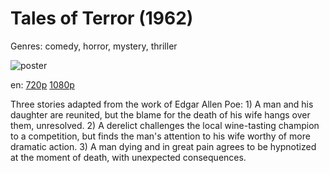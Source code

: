 # Tales of Terror (1962)

Genres: comedy, horror, mystery, thriller

![poster](http://image.tmdb.org/t/p/w500/bckNqHEsUX2Q7XyogXNyjL0RDfQ.jpg)

en:
  [720p](magnet:?xt=urn:btih:0d8e7921bebaaa4b41eb771d3816c5de1ed7a3e6&dn=Tales+of+Terror+%281962%29+720p+BrRip+x264+-+YIFY&tr=udp%3A%2F%2Ftracker.openbittorrent.com%3A80%2Fannounce&tr=udp%3A%2F%2Fglotorrents.pw%3A6969%2Fannounce&tr=udp%3A%2F%2Ftracker.openbittorrent.com%3A80%2Fannounce&tr=udp%3A%2F%2Ftracker.opentrackr.org%3A1337%2Fannounce&tr=udp%3A%2F%2Fzer0day.to%3A1337%2Fannounce&tr=udp%3A%2F%2Ftracker.coppersurfer.tk%3A6969%2Fannounce)
  [1080p](magnet:?xt=urn:btih:766296298990ed10ac4d68386bd75c28b22e52e1&dn=Tales+of+Terror+%281962%29+1080p+BrRip+x264+-+YIFY&tr=udp%3A%2F%2Ftracker.openbittorrent.com%3A80%2Fannounce&tr=udp%3A%2F%2Fglotorrents.pw%3A6969%2Fannounce&tr=udp%3A%2F%2Ftracker.openbittorrent.com%3A80%2Fannounce&tr=udp%3A%2F%2Ftracker.opentrackr.org%3A1337%2Fannounce&tr=udp%3A%2F%2Fzer0day.to%3A1337%2Fannounce&tr=udp%3A%2F%2Ftracker.coppersurfer.tk%3A6969%2Fannounce)
  


Three stories adapted from the work of Edgar Allen Poe:  1) A man and his daughter are reunited, but the blame for the death of his wife hangs over them, unresolved.  2) A derelict challenges the local wine-tasting champion to a competition, but finds the man's attention to his wife worthy of more dramatic action.  3) A man dying and in great pain agrees to be hypnotized at the moment of death, with unexpected consequences.